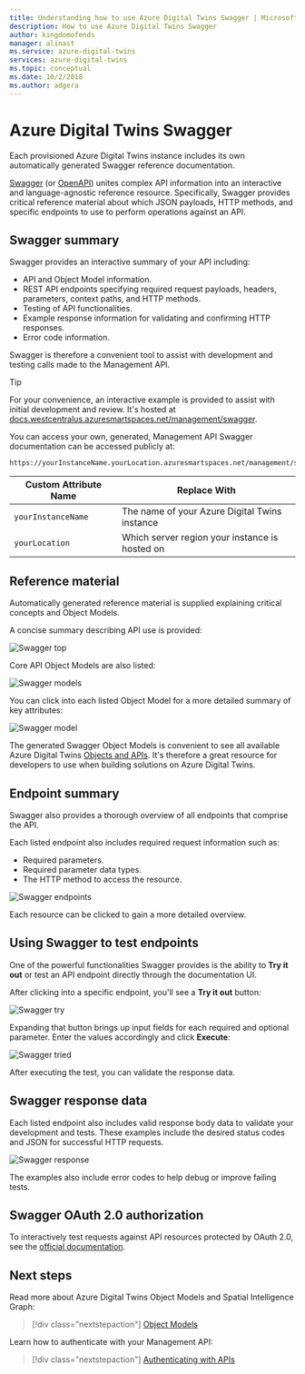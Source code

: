 ```yaml
---
title: Understanding how to use Azure Digital Twins Swagger | Microsoft Docs
description: How to use Azure Digital Twins Swagger
author: kingdomofends
manager: alinast
ms.service: azure-digital-twins
services: azure-digital-twins
ms.topic: conceptual
ms.date: 10/2/2018
ms.author: adgera
---
```


# Azure Digital Twins Swagger

Each provisioned Azure Digital Twins instance includes its own automatically generated Swagger reference documentation.

[Swagger](https://swagger.io/) (or [OpenAPI](https://www.openapis.org/)) unites complex API information into an interactive and language-agnostic reference resource. Specifically, Swagger provides critical reference material about which JSON payloads, HTTP methods, and specific endpoints to use to perform operations against an API.

## Swagger summary

Swagger provides an interactive summary of your API including:

* API and Object Model information.
* REST API endpoints specifying required request payloads, headers, parameters, context paths, and HTTP methods.
* Testing of API functionalities.
* Example response information for validating and confirming HTTP responses.
* Error code information.

Swagger is therefore a convenient tool to assist with development and testing calls made to the Management API.

>[!TIP]
>For your convenience, an interactive example is provided to assist with initial development and review.
>It's hosted at [docs.westcentralus.azuresmartspaces.net/management/swagger](https://docs.westcentralus.azuresmartspaces.net/management/swagger).

You can access your own, generated, Management API Swagger documentation can be accessed publicly at:

```plaintext
https://yourInstanceName.yourLocation.azuresmartspaces.net/management/swagger
```

| Custom Attribute Name | Replace With |
| --- | --- |
| `yourInstanceName` | The name of your Azure Digital Twins instance |
| `yourLocation` | Which server region your instance is hosted on |

## Reference material

Automatically generated reference material is supplied explaining critical concepts and Object Models.

A concise summary describing API use is provided:

![Swagger top][1]

Core API Object Models are also listed:

![Swagger models][2]

You can click into each listed Object Model for a more detailed summary of key attributes:

![Swagger model][3]

The generated Swagger Object Models is convenient to see all available Azure Digital Twins [Objects and APIs](./concepts-objectmodel-spatialgraph.md). It's therefore a great resource for developers to use when building solutions on Azure Digital Twins.

## Endpoint summary

Swagger also provides a thorough overview of all endpoints that comprise the API.

Each listed endpoint also includes required request information such as:

* Required parameters.
* Required parameter data types.
* The HTTP method to access the resource.

![Swagger endpoints][4]

Each resource can be clicked to gain a more detailed overview.

## Using Swagger to test endpoints

One of the powerful functionalities Swagger provides is the ability to **Try it out** or test an API endpoint directly through the documentation UI.

After clicking into a specific endpoint, you'll see a  **Try it out** button:

![Swagger try][5]

Expanding that button brings up input fields for each required and optional parameter. Enter the values accordingly and click **Execute**:

![Swagger tried][6]

After executing the test, you can validate the response data.

## Swagger response data

Each listed endpoint also includes valid response body data to validate your development and tests. These examples include the desired status codes and JSON for successful HTTP requests.

![Swagger response][7]

The examples also include error codes to help debug or improve failing tests.

## Swagger OAuth 2.0 authorization

To interactively test requests against API resources protected by OAuth 2.0, see the [official documentation](https://swagger.io/docs/specification/authentication/oauth2/).

## Next steps

Read more about Azure Digital Twins Object Models and Spatial Intelligence Graph:

> [!div class="nextstepaction"]
> [Object Models](./concepts-objectmodel-spatialgraph.md)

Learn how to authenticate with your Management API:

> [!div class="nextstepaction"]
> [Authenticating with APIs](./security-authenticating-apis.md)

<!-- Images -->
[1]: media/how-to-use-swagger/swagger_management_top.png
[2]: media/how-to-use-swagger/swagger_management_models.png
[3]: media/how-to-use-swagger/swagger_management_model.png
[4]: media/how-to-use-swagger/swagger_management_endpoints.png
[5]: media/how-to-use-swagger/swagger_management_try.png
[6]: media/how-to-use-swagger/swagger_management_tried.png
[7]: media/how-to-use-swagger/swagger_management_response.png
